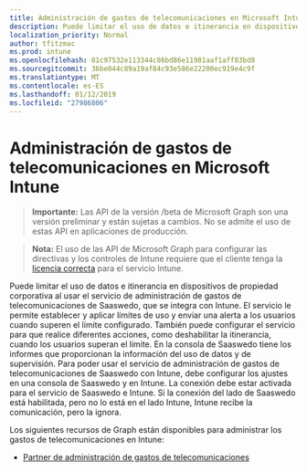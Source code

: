 ```yaml
---
title: Administración de gastos de telecomunicaciones en Microsoft Intune
description: Puede limitar el uso de datos e itinerancia en dispositivos de propiedad corporativa al usar el servicio de administración de gastos de telecomunicaciones de Saaswedo, que se integra con Intune. El servicio le permite establecer y aplicar límites de uso y enviar una alerta a los usuarios cuando superen el límite configurado. También puede configurar el servicio para que realice diferentes acciones, como deshabilitar la itinerancia, cuando los usuarios superan el límite. En la consola de Saaswedo tiene los informes que proporcionan la información del uso de datos y de supervisión. Para poder usar el servicio de administración de gastos de telecomunicaciones de Saaswedo con Intune, debe configurar los ajustes en una consola de Saaswedo y en Intune. La conexión debe estar activada para el servicio de Saaswedo e Intune. Si la conexión del lado de Saaswedo está habilitada, pero no lo está en el lado Intune, Intune recibe la comunicación, pero la ignora.
localization_priority: Normal
author: tfitzmac
ms.prod: intune
ms.openlocfilehash: 81c97532e113344c86bd86e11981aaf1aff83bd8
ms.sourcegitcommit: 36be044c89a19af84c93e586e22200ec919e4c9f
ms.translationtype: MT
ms.contentlocale: es-ES
ms.lasthandoff: 01/12/2019
ms.locfileid: "27986806"
---
```

# <a name="telecom-expense-management-in-microsoft-intune"></a>Administración de gastos de telecomunicaciones en Microsoft Intune

> **Importante:** Las API de la versión /beta de Microsoft Graph son una versión preliminar y están sujetas a cambios. No se admite el uso de estas API en aplicaciones de producción.

> **Nota:** El uso de las API de Microsoft Graph para configurar las directivas y los controles de Intune requiere que el cliente tenga la [licencia correcta](https://www.microsoft.com/en-us/cloud-platform/microsoft-intune-pricing) para el servicio Intune.

Puede limitar el uso de datos e itinerancia en dispositivos de propiedad corporativa al usar el servicio de administración de gastos de telecomunicaciones de Saaswedo, que se integra con Intune. El servicio le permite establecer y aplicar límites de uso y enviar una alerta a los usuarios cuando superen el límite configurado. También puede configurar el servicio para que realice diferentes acciones, como deshabilitar la itinerancia, cuando los usuarios superan el límite. En la consola de Saaswedo tiene los informes que proporcionan la información del uso de datos y de supervisión. Para poder usar el servicio de administración de gastos de telecomunicaciones de Saaswedo con Intune, debe configurar los ajustes en una consola de Saaswedo y en Intune. La conexión debe estar activada para el servicio de Saaswedo e Intune. Si la conexión del lado de Saaswedo está habilitada, pero no lo está en el lado Intune, Intune recibe la comunicación, pero la ignora.

Los siguientes recursos de Graph están disponibles para administrar los gastos de telecomunicaciones en Intune:

- [Partner de administración de gastos de telecomunicaciones](intune-tem-telecomexpensemanagementpartner.md)
